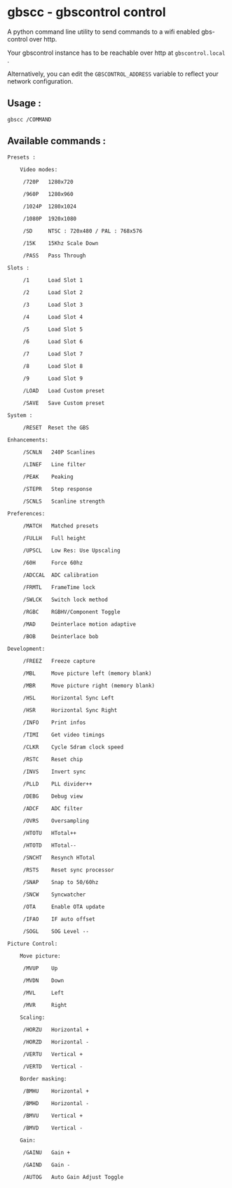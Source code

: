 # gbscc - gbscontrol control

A python command line utility to send commands to a wifi enabled gbs-control over http.

Your gbscontrol instance has to be reachable over http at `gbscontrol.local` .

Alternatively, you can edit the `GBSCONTROL_ADDRESS` variable to reflect your network configuration.

## Usage : 

  `gbscc /COMMAND`

## Available commands :

	Presets :

		Video modes:

		 /720P   1280x720

		 /960P   1280x960

		 /1024P  1280x1024

		 /1080P  1920x1080

		 /SD     NTSC : 720x480 / PAL : 768x576 

		 /15K    15Khz Scale Down 

		 /PASS   Pass Through 

	Slots :

		 /1      Load Slot 1

		 /2      Load Slot 2

		 /3      Load Slot 3

		 /4      Load Slot 4

		 /5      Load Slot 5

		 /6      Load Slot 6

		 /7      Load Slot 7

		 /8      Load Slot 8

		 /9      Load Slot 9

		 /LOAD   Load Custom preset

		 /SAVE   Save Custom preset

	System :

		 /RESET  Reset the GBS

	Enhancements:

		 /SCNLN   240P Scanlines

		 /LINEF   Line filter

		 /PEAK    Peaking

		 /STEPR   Step response

		 /SCNLS   Scanline strength

	Preferences:

		 /MATCH   Matched presets

		 /FULLH   Full height

		 /UPSCL   Low Res: Use Upscaling

		 /60H     Force 60hz

		 /ADCCAL  ADC calibration

		 /FRMTL   FrameTime lock

		 /SWLCK   Switch lock method

		 /RGBC    RGBHV/Component Toggle

		 /MAD     Deinterlace motion adaptive

		 /BOB     Deinterlace bob

	Development:

		 /FREEZ   Freeze capture

		 /MBL     Move picture left (memory blank)

		 /MBR     Move picture right (memory blank)

		 /HSL     Horizontal Sync Left

		 /HSR     Horizontal Sync Right

		 /INFO    Print infos

		 /TIMI    Get video timings

		 /CLKR    Cycle Sdram clock speed

		 /RSTC    Reset chip

		 /INVS    Invert sync

		 /PLLD    PLL divider++

		 /DEBG    Debug view

		 /ADCF    ADC filter

		 /OVRS    Oversampling

		 /HTOTU   HTotal++ 

		 /HTOTD   HTotal-- 

		 /SNCHT   Resynch HTotal

		 /RSTS    Reset sync processor

		 /SNAP    Snap to 50/60hz

		 /SNCW    Syncwatcher

		 /OTA     Enable OTA update

		 /IFAO    IF auto offset

		 /SOGL    SOG Level --

	Picture Control:

		Move picture:

		 /MVUP    Up

		 /MVDN    Down

		 /MVL     Left

		 /MVR     Right

		Scaling:

		 /HORZU   Horizontal +

		 /HORZD   Horizontal -

		 /VERTU   Vertical + 

		 /VERTD   Vertical -

		Border masking:

		 /BMHU    Horizontal +

		 /BMHD    Horizontal -

		 /BMVU    Vertical +

		 /BMVD    Vertical -

		Gain:

		 /GAINU   Gain +

		 /GAIND   Gain -

		 /AUTOG   Auto Gain Adjust Toggle

